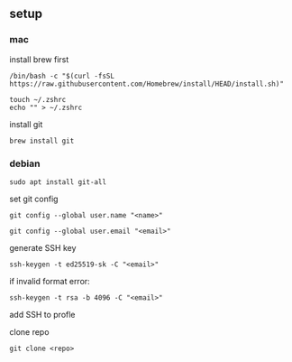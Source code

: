 ## setup

### mac


install brew first

```
/bin/bash -c "$(curl -fsSL https://raw.githubusercontent.com/Homebrew/install/HEAD/install.sh)"
```

```
touch ~/.zshrc
echo "" > ~/.zshrc
```

install git

```
brew install git
```


### debian

```
sudo apt install git-all
```


set git config

```
git config --global user.name "<name>"
```

```
git config --global user.email "<email>"
```

generate SSH key

```
ssh-keygen -t ed25519-sk -C "<email>"
```

if invalid format error:

```
ssh-keygen -t rsa -b 4096 -C "<email>"
```

add SSH to profle



clone repo


```
git clone <repo>
```


